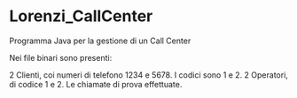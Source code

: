 # Lorenzi_CallCenter
Programma Java per la gestione di un Call Center


Nei file binari sono presenti:

2 Clienti, coi numeri di telefono 1234 e 5678. I codici sono 1 e 2.
2 Operatori, di codice 1 e 2.
Le chiamate di prova effettuate.
